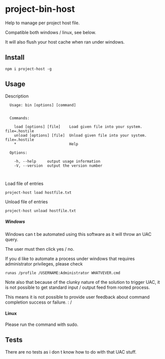# project-bin-host

Help to manage per project host file.

Compatible both windows / linux, see below.

It will also flush your host cache when ran under windows.

## Install

```
npm i project-host -g
```

## Usage

Description
```
  Usage: bin [options] [command]


  Commands:

    load [options] [file]    Load given file into your system. file=.hostile
    unload [options] [file]  Unload given file into your system. file=.hostile
    *                        Help

  Options:

    -h, --help     output usage information
    -V, --version  output the version number



```

Load file of entries

```
project-host load hostfile.txt
```

Unload file of entries
```
project-host unload hostfile.txt
```


##### Windows

Windows can t be automated using this software as it will throw an UAC query.

The user must then click yes / no.

If you d like to automate a process under windows that requires administrator privileges, please check

```
runas /profile /USERNAME:Administrator WHATVEVER.cmd
```

Note also that because of the clunky nature of the solution to trigger UAC, it is not possible to get standard input / output feed from rooted process.

This means it is not possible to provide user feedback about command completion success or failure. : /

#### Linux

Please run the command with sudo.

## Tests

There are no tests as i don t know how to do with that UAC stuff.
